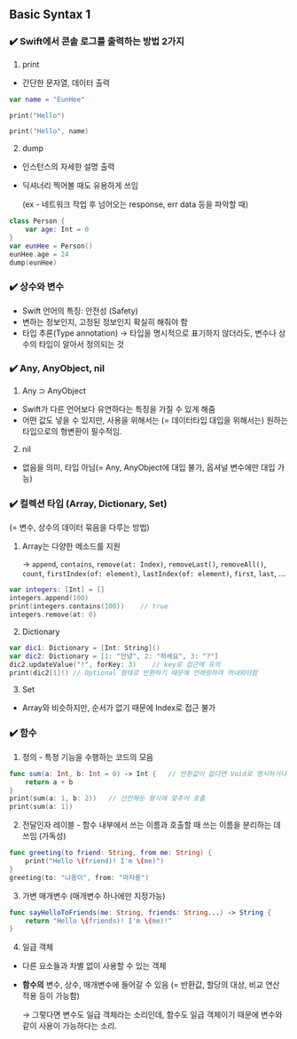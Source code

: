## Basic Syntax 1
### ✔️ Swift에서 콘솔 로그를 출력하는 방법 2가지

1. print

- 간단한 문자열, 데이터 출력

```swift
var name = "EunHee"

print("Hello")

print("Hello", name)
```

2. dump

- 인스턴스의 자세한 설명 출력
- 딕셔너리 찍어볼 때도 유용하게 쓰임
    
    (ex - 네트워크 작업 후 넘어오는 response, err data 등을 파악할 때)
    

```swift
class Person {
    var age: Int = 0
}
var eunHee = Person()
eunHee.age = 24
dump(eunHee)
```

### ✔️ 상수와 변수

- Swift 언어의 특징: 안전성 (Safety)
- 변하는 정보인지, 고정된 정보인지 확실히 해줘야 함
- 타입 추론(Type annotation) → 타입을 명시적으로 표기하지 않더라도, 변수나 상수의 타입이 알아서 정의되는 것


### ✔️ Any, AnyObject, nil

1. Any ⊃ AnyObject

- Swift가 다른 언어보다 유연하다는 특징을 가질 수 있게 해줌
- 어떤 값도 넣을 수 있지만, 사용을 위해서는 (= 데이터타입 대입을 위해서는) 원하는 타입으로의 형변환이 필수적임.

2. nil

- 없음을 의미, 타입 아님(= Any, AnyObject에 대입 불가, 옵셔널 변수에만 대입 가능)

### ✔️ 컬렉션 타입 (Array, Dictionary, Set)

(= 변수, 상수의 데이터 묶음을 다루는 방법)

1. Array는 다양한 메소드를 지원
    
    → `append`, `contains`, `remove(at: Index)`, `removeLast()`, `removeAll()`, `count`, `firstIndex(of: element)`, `lastIndex(of: element)`, `first`, `last`, ...
    

```swift
var integers: [Int] = []
integers.append(100)
print(integers.contains(100))    // true
integers.remove(at: 0)
```

2. Dictionary

```swift
var dic1: Dictionary = [Int: String]()
var dic2: Dictionary = [1: "안녕", 2: "하세요", 3: "?"]
dic2.updateValue("!", forKey: 3)    // key로 접근에 유의
print(dic2[1]!) // Optional 형태로 반환하기 때문에 언래핑하여 꺼내와야함
```

3. Set
- Array와 비슷하지만, 순서가 없기 때문에 Index로 접근 불가

### ✔️ 함수

1. 정의 - 특정 기능을 수행하는 코드의 모음

```swift
func sum(a: Int, b: Int = 0) -> Int {   // 반환값이 없다면 Void로 명시하거나 생략 가능하다.
    return a + b
}
print(sum(a: 1, b: 2))   // 선언해둔 형식에 맞추어 호출
print(sum(a: 1))
```

2. 전달인자 레이블 - 함수 내부에서 쓰는 이름과 호출할 때 쓰는 이름을 분리하는 데 쓰임 (가독성)

```swift
func greeting(to friend: String, from me: String) {
    print("Hello \(friend)! I'm \(me)")
}
greeting(to: "냐옹이", from: "마자용")
```

3. 가변 매개변수 (매개변수 하나에만 지정가능)

```swift
func sayHelloToFriends(me: String, friends: String...) -> String {
    return "Hello \(friends)! I'm \(me)!"
}
```

4. 일급 객체

- 다른 요소들과 차별 없이 사용할 수 있는 객체
- **함수의** 변수, 상수, 매개변수에 들어갈 수 있음 (= 반환값, 할당의 대상, 비교 연산 적용 등이 가능함)
    
    → 그렇다면 변수도 일급 객체라는 소리인데, 함수도 일급 객체이기 때문에 변수와 같이 사용이 가능하다는 소리.
